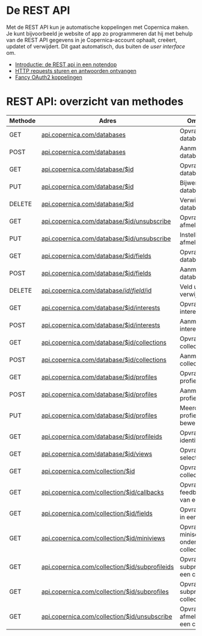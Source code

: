 # De REST API

Met de REST API kun je automatische koppelingen met Copernica maken. Je kunt
bijvoorbeeld je website of app zo programmeren dat hij met behulp van de REST
API gegevens in je Copernica-account ophaalt, creëert, updatet of verwijdert.
Dit gaat automatisch, dus buiten de *user interface* om.

* [Introductie: de REST api in een notendop](rest-introduction)
* [HTTP requests sturen en antwoorden ontvangen](rest-requests)
* [Fancy OAuth2 koppelingen](rest-oauth)

# REST API: overzicht van methodes

| Methode   | Adres                                                                                     | Omschrijving                                  |
| --------- | ----------------------------------------------------------------------------------------- | --------------------------------------------- |
| GET       | [api.copernica.com/databases](./rest-get-databases)                                       | Opvragen databases                            |
| POST      | [api.copernica.com/databases](./rest-post-databases)                                      | Aanmaken nieuwe database                      |
| GET       | [api.copernica.com/database/$id](./rest-get-database)                                     | Opvragen databasegegevens                     |
| PUT       | [api.copernica.com/database/$id](./rest-put-database)                                     | Bijwerken databasegegevens                    |
| DELETE    | [api.copernica.com/database/$id](./rest-delete-database)                                  | Verwijderen database                          |
| GET       | [api.copernica.com/database/$id/unsubscribe](./rest-get-database-unsubscribe)             | Opvragen afmeldalgoritme                      |
| PUT       | [api.copernica.com/database/$id/unsubscribe](./rest-put-database-unsubscribe)             | Instellen afmeldalgoritme                     |
| GET       | [api.copernica.com/database/$id/fields](./rest-get-database-fields)                       | Opvragen databasevelden                       |
| POST      | [api.copernica.com/database/$id/fields](./rest-post-database-fields)                      | Aanmaken databaseveld                         |
| DELETE    | [api.copernica.com/database/$id/field/$id](./rest-delete-database-field)                  | Veld uit database verwijderen                 |
| GET       | [api.copernica.com/database/$id/interests](./rest-get-database-interests)                 | Opvragen interesses                           |
| POST      | [api.copernica.com/database/$id/interests](./rest-post-database-interests)                | Aanmaken interesse                            |
| GET       | [api.copernica.com/database/$id/collections](./rest-get-database-collections)             | Opvragen collecties                           |
| POST      | [api.copernica.com/database/$id/collections](./rest-post-database-collections)            | Aanmaken collectie                            |
| GET       | [api.copernica.com/database/$id/profiles](./rest-get-database-profiles)                   | Opvragen profielen                            |
| POST      | [api.copernica.com/database/$id/profiles](./rest-post-database-profiles)                  | Aanmaken nieuw profiel                        |
| PUT       | [api.copernica.com/database/$id/profiles](./rest-put-database-profiles)                   | Meerdere profielen tegelijk bewerken          |
| GET       | [api.copernica.com/database/$id/profileids](./rest-get-database-profileids)               | Opvragen profiel identifiers                  |
| GET       | [api.copernica.com/database/$id/views](./rest-get-database-views)                         | Opvragen selecties                            |
| GET       | [api.copernica.com/collection/$id](./rest-get-collection)                                 | Opvragen collectiegegevens                    |
| GET       | [api.copernica.com/collection/$id/callbacks](./rest-get-collection-callbacks)             | Opvragen feedback loops van een collectie     |
| GET       | [api.copernica.com/collection/$id/fields](./rest-get-collection-fields)                   | Opvragen velden in een collectie              |
| GET       | [api.copernica.com/collection/$id/miniviews](./rest-get-collection-miniviews)             | Opvragen miniselecties onder een collectie    |
| GET       | [api.copernica.com/collection/$id/subprofileids](./rest-get-collection-subprofileids)     | Opvragen subprofileids in een collectie       |
| GET       | [api.copernica.com/collection/$id/subprofiles](./rest-get-collection-subprofiles)         | Opvragen subprofiles in een collectie         |
| GET       | [api.copernica.com/collection/$id/unsubscribe](./rest-get-collection-unsubscribe)         | Opvragen afmeldgedrag van een collectie       |
